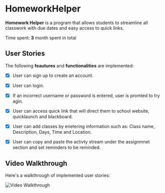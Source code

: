 # HomeworkHelper

**Homework Helper** is a program that allows students to streamline all classwork with due dates and easy access to quick links.

Time spent: **3** month spent in total

## User Stories

The following **feautures** and **functionalities** are implemented:

- [x] User can sign up to create an account.
- [x] User can login. 
- [x] If an incorrect username or password is entered, user is promted to try agin.
- [x] User can access quick link that will direct them to school website, quicklaunch and blackboard.
- [x] User can add classes by enetering information such as: Class name, Description, Days, Time and Location.
- [x] User can copy and paste the activty stream under the assignmnet section and set reminders to be reminded.


## Video Walkthrough

Here's a walkthrough of implemented user stories:

<img src='' title='Video Walkthrough' width='' alt='Video Walkthrough' />
